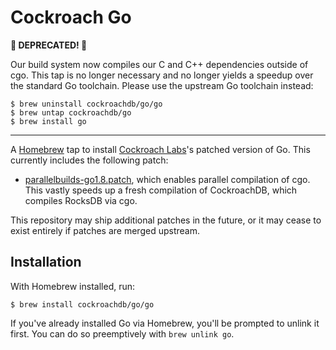 # Cockroach Go

**🚫 DEPRECATED! 🚫**

Our build system now compiles our C and C++ dependencies outside of cgo. This tap is no longer necessary and no longer yields a speedup over the standard Go toolchain. Please use the upstream Go toolchain instead:

```shell
$ brew uninstall cockroachdb/go/go
$ brew untap cockroachdb/go
$ brew install go
```

---

A [Homebrew] tap to install [Cockroach Labs]'s patched version of Go. This
currently includes the following patch:

  * [parallelbuilds-go1.8.patch], which enables parallel compilation of cgo.
    This vastly speeds up a fresh compilation of CockroachDB, which compiles
    RocksDB via cgo.

This repository may ship additional patches in the future, or it may
cease to exist entirely if patches are merged upstream.

[Cockroach Labs]: https://cockroachlabs.com
[Homebrew]: https://brew.sh
[parallelbuilds-go1.8.patch]: https://github.com/cockroachdb/cockroach/blob/c49869212687e3d3c86876f0074690b50e7b7f33/build/parallelbuilds-go1.8.patch


## Installation

With Homebrew installed, run:

```shell
$ brew install cockroachdb/go/go
```

If you've already installed Go via Homebrew, you'll be prompted to
unlink it first. You can do so preemptively with `brew unlink go`.


